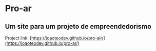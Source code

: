 # Pro-ar

## Um site para um projeto de empreendedorismo

Project link: [https://joaoteodev.github.io/pro-air/](https://joaoteodev.github.io/pro-ar/)
